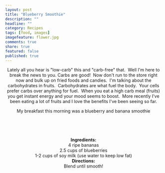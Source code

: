 ```yaml
---
layout: post
title: "Blueberry Smoothie"
description: ""
headline: ""
category: Recipes
tags: [food, images]
imagefeature: flower.jpg
comments: true
share: true
featured: false
published: true
---
```


<p style="text-align: center;">Lately all you hear is "low-carb" this and "carb-free" that.  Well I'm here to break the news to you. Carbs are good!  Now don't run to the store right now and bulk up on fried foods and candies.  I'm talking about the carbohydrates in fruits.  Carbohydrates are what fuel the body.  Your cells prefer carbs over anything for fuel.  When you eat a high carb meal (fruits) you get instant energy and your mood seems to boost.  More recently I've been eating a lot of fruits and I love the benefits I've been seeing so far.</p>
<p style="text-align: center;">My breakfast this morning was a blueberry and banana smoothie</p>
&nbsp;

&nbsp;

<center><img src="http://i1208.photobucket.com/albums/cc370/apegg23/P1010488_zps160f12a9.jpg" alt="" /></center><center></center><center></center><center><strong>Ingredients:</strong></center><center>4 ripe bananas</center><center>2.5 cups of blueberries</center><center>1-2 cups of soy milk (use water to keep low fat)</center><center></center><center></center><center><strong>Directions:</strong></center><center>Blend until smooth!</center><center></center><center><a href="//pinterest.com/pin/create/button/?url=http%3A%2F%2Fwww.andreabiethman%2F2013%2F02%2F19%2Fsuper-easy-blueberry-smoothie%2F&amp;media=http%3A%2F%2Fi1208.photobucket.com%2Falbums%2Fcc370%2Fapegg23%2FP1010488_zps160f12a9.jpg&amp;description=Easy%20blueberry%20%26%20banana%20smoothie!%20Super%20delicious!" data-pin-config="none" data-pin-do="buttonPin"><img src="//assets.pinterest.com/images/pidgets/pin_it_button.png" alt="" /></a></center>